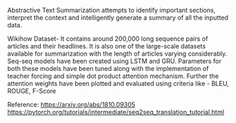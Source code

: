 Abstractive Text Summarization attempts to identify important sections, interpret the context and intelligently generate a summary of all the inputted data.

Wikihow Dataset- It contains around 200,000 long sequence pairs of articles and their headlines. It is also one of the large-scale datasets available for summarization with the length of articles varying considerably.
Seq-seq models have been created using LSTM and GRU. Parameters for both these models have been tuned along with the implementation of teacher forcing and simple dot product attention mechanism. Further the attention weights have been plotted and evaluated using criteria like - BLEU, ROUGE, F-Score

Reference:
https://arxiv.org/abs/1810.09305
https://pytorch.org/tutorials/intermediate/seq2seq_translation_tutorial.html
